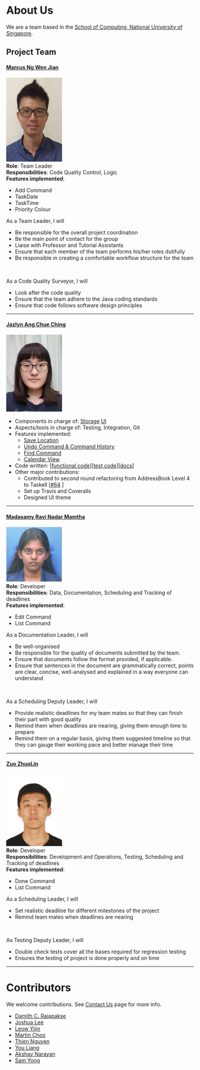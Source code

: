 # About Us

We are a team based in the [School of Computing, National University of Singapore](http://www.comp.nus.edu.sg).

## Project Team

#### [Marcus Ng Wen Jian](https://github.com/marcusngwj) <br>
<img src="images/Marcus.png" width="150"><br>
**Role**: Team Leader <br>
**Responsibilities**: Code Quality Control, Logic <br>
**Features implemented**: 
* Add Command
* TaskDate
* TaskTime
* Priority Colour

As a Team Leader, I will
* Be responsible for the overall project coordination
* Be the main point of contact for the group
* Liaise with Professor and Tutorial Assistants
* Ensure that each member of the team performs his/her roles dutifully
* Be responsible in creating a comfortable workflow structure for the team
<br>

As a Code Quality Surveyor, I will
* Look after the code quality
* Ensure that the team adhere to the Java coding standards
* Ensure that code follows software design principles

-----

#### [Jazlyn Ang Chue Ching](https://github.com/turtle96)
<img src="images/Jazlyn.png" width="150"><br>

* Components in charge of: [Storage](https://github.com/CS2103AUG2016-W15-C3/main/blob/master/docs/DeveloperGuide.md#storage-component)
[UI](https://github.com/CS2103AUG2016-W15-C3/main/blob/master/docs/DeveloperGuide.md#ui-component)
* Aspects/tools in charge of: Testing, Integration, Git
* Features implemented:
   * [Save Location](https://github.com/CS2103AUG2016-W15-C3/main/blob/master/docs/UserGuide.md#saving-the-information-in-taskell--save)
   * [Undo Command & Command History](https://github.com/CS2103AUG2016-W15-C3/main/blob/master/docs/UserGuide.md#reverting-previous-action--undo)
   * [Find Command](https://github.com/CS2103AUG2016-W15-C3/main/blob/master/docs/UserGuide.md#finding-tasks-find)
   * [Calendar View](https://github.com/CS2103AUG2016-W15-C3/main/blob/master/docs/UserGuide.md#showing-calendar-view--calendar-or-cal)
* Code written: [[functional code](A0142130A.md)][[test code](A0142130A.md)][[docs](A0142130A.md)]
* Other major contributions:
  * Contributed to second round refactoring from AddressBook Level 4 to Taskell [[#64](https://github.com/CS2103AUG2016-W15-C3/main/pull/64) ]
  * Set up Travis and Coveralls 
  * Designed UI theme

-----

#### [Madasamy Ravi Nadar Mamtha](https://github.com/Mamtha3005) 
<img src="images/Mamtha.png" width="150"><br>
**Role**: Developer <br>
**Responsibilities**: Data, Documentation, Scheduling and Tracking of deadlines <br>
**Features implemented**: 
* Edit Command
* List Command

As a Documentation Leader, I will
* Be well-organised
* Be responsible for the quality of documents submitted by the team.
* Ensure that documents follow the format provided, if applicable. 
* Ensure that sentences in the document are grammatically correct, points are clear, concise, well-analysed and explained in a way everyone can understand
<br>

As a Scheduling Deputy Leader, I will
* Provide realistic deadlines for my team mates so that they can finish their part with good quality
* Remind them when deadlines are nearing, giving them enough time to prepare 
* Remind them on a regular basis, giving them suggested timeline so that they can gauge their working pace and better manage their time

-----

#### [Zuo ZhuoLin](https://github.com/ZuoZhuolin)
<img src="images/ZhuoLin.png" width="150"><br>
**Role**: Developer <br>
**Responsibilities**: Development and Operations, Testing, Scheduling and Tracking of deadlines <br>
**Features implemented**: 
* Done Command
* List Command

As a Scheduling Leader, I will
* Set realistic deadline for different milestones of the project
* Remind team mates when deadlines are nearing
<br>

As Testing Deputy Leader, I will
* Double check tests cover all the bases required for regression testing
* Ensures the testing of project is done properly and on time

-----

# Contributors

We welcome contributions. See [Contact Us](ContactUs.md) page for more info.

* [Damith C. Rajapakse](http://www.comp.nus.edu.sg/~damithch/)
* [Joshua Lee](https://github.com/lejolly)
* [Leow Yijin](https://github.com/yijinl)
* [Martin Choo](https://github.com/m133225)
* [Thien Nguyen](https://github.com/ndt93)
* [You Liang](https://github.com/yl-coder)
* [Akshay Narayan](https://github.com/se-edu/addressbook-level4/pulls?q=is%3Apr+author%3Aokkhoy)
* [Sam Yong](https://github.com/se-edu/addressbook-level4/pulls?q=is%3Apr+author%3Amauris)